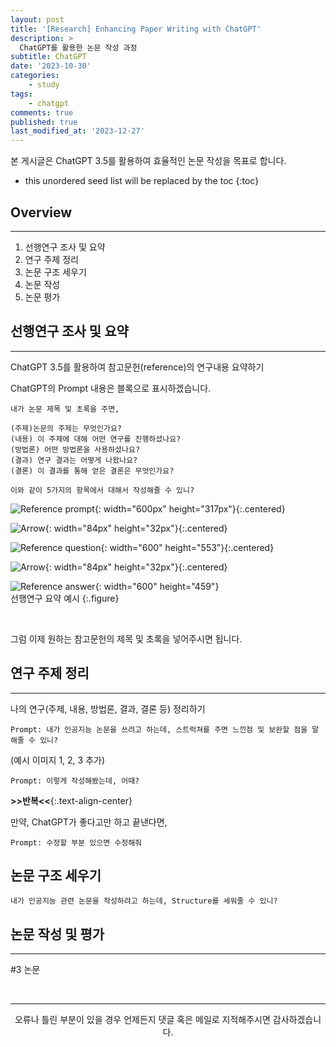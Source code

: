 ```yaml
---
layout: post
title: '[Research] Enhancing Paper Writing with ChatGPT'
description: >
  ChatGPT를 활용한 논문 작성 과정
subtitle: ChatGPT
date: '2023-10-30'
categories:
    - study
tags:
    - chatgpt
comments: true
published: true
last_modified_at: '2023-12-27'
---
```


본 게시글은 ChatGPT 3.5를 활용하여 효율적인 논문 작성을 목표로 합니다.

* this unordered seed list will be replaced by the toc
{:toc}

## Overview

***

1. 선행연구 조사 및 요약
2. 연구 주제 정리
3. 논문 구조 세우기
4. 논문 작성
5. 논문 평가
   
## 선행연구 조사 및 요약

***

ChatGPT 3.5를 활용하여 참고문헌(reference)의 연구내용 요약하기
   
ChatGPT의 Prompt 내용은 블록으로 표시하겠습니다.
   
```
내가 논문 제목 및 초록을 주면,

(주제)논문의 주제는 무엇인가요?
(내용) 이 주제에 대해 어떤 연구를 진행하셨나요?
(방법론) 어떤 방법론을 사용하셨나요?
(결과) 연구 결과는 어떻게 나왔나요?
(결론) 이 결과를 통해 얻은 결론은 무엇인가요?

이와 같이 5가지의 항목에서 대해서 작성해줄 수 있니?
```
   
![Reference prompt](https://cdn.jsdelivr.net/gh/HayoonSong/Images-for-Github-Pages/study/research/2023-10-30-chatgpt4/1_reference/1-1_reference_prompt.png?raw=true){: width="600px" height="317px"}{:.centered}

![Arrow](https://cdn.jsdelivr.net/gh/HayoonSong/Images-for-Github-Pages/study/research/2023-10-30-chatgpt4/arrow.png?raw=true){: width="84px" height="32px"}{:.centered}

![Reference question](https://cdn.jsdelivr.net/gh/HayoonSong/Images-for-Github-Pages/study/research/2023-10-30-chatgpt4/1_reference/1-2_reference_question.png?raw=true){: width="600" height="553"}{:.centered}
     
![Arrow](https://cdn.jsdelivr.net/gh/HayoonSong/Images-for-Github-Pages/study/research/2023-10-30-chatgpt4/arrow.png?raw=true){: width="84px" height="32px"}{:.centered}
   
![Reference answer](https://cdn.jsdelivr.net/gh/HayoonSong/Images-for-Github-Pages/study/research/2023-10-30-chatgpt4/1_reference/1-3_reference_answer.png?raw=true){: width="600" height="459"}   
선행연구 요약 예시
{:.figure}

<br>

그럼 이제 원하는 참고문헌의 제목 및 초록을 넣어주시면 됩니다.
   
## 연구 주제 정리

***

나의 연구(주제, 내용, 방법론, 결과, 결론 등) 정리하기

`Prompt: 내가 인공지능 논문을 쓰려고 하는데, 스트럭쳐를 주면 느낀점 및 보완할 점을 말해줄 수 있니?`

(예시 이미지 1, 2, 3 추가)

`Prompt: 이렇게 작성해봤는데, 어때?` 

**>>반복<<**{:.text-align-center}

만약, ChatGPT가 좋다고만 하고 끝낸다면,

`Prompt: 수정할 부분 있으면 수정해줘`


## 논문 구조 세우기

`내가 인공지능 관련 논문을 작성하려고 하는데, Structure를 세워줄 수 있니?`


## 논문 작성 및 평가

***


#3 논문 









<br>

***

<center>오류나 틀린 부분이 있을 경우 언제든지 댓글 혹은 메일로 지적해주시면 감사하겠습니다.</center>